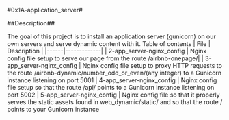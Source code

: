 #0x1A-application_server#

##Description##

The goal of this project is to install an application server (gunicorn) on our own servers and serve dynamic content with it.
Table of contents
| File | Description |
|------|-------------|
| 2-app_server-nginx_config | Nginx config file setup to serve our page from the route /airbnb-onepage/|
| 3-app_server-nginx_config | Nginx config file setup to proxy HTTP requests to the route /airbnb-dynamic/number_odd_or_even/(any integer) to a Gunicorn instance listening on port 5001
| 4-app_server-nginx_config | Nginx config file setup so that the route /api/ points to a Gunicorn instance listening on port 5002
| 5-app_server-nginx_config | Nginx config file so that it properly serves the static assets found in web_dynamic/static/ and so that the route / points to your Gunicorn instance
